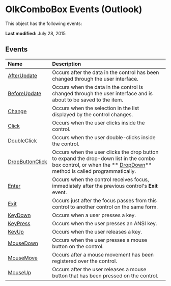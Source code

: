 
# OlkComboBox Events (Outlook)
This object has the following events:

 **Last modified:** July 28, 2015


## Events



|**Name**|**Description**|
|:-----|:-----|
| [AfterUpdate](d130f15a-832e-f2d1-a6f4-13edcfb5bd9d.md)|Occurs after the data in the control has been changed through the user interface.|
| [BeforeUpdate](f9c6620e-22ce-c4cb-8dc1-7a99bc8d508b.md)|Occurs when the data in the control is changed through the user interface and is about to be saved to the item. |
| [Change](bf283711-32d8-4cfc-f861-12ed2f38bcfa.md)|Occurs when the selection in the list displayed by the control changes.|
| [Click](a32e55f6-65ec-26d0-32a5-8549bf4b30d7.md)|Occurs when the user clicks inside the control.|
| [DoubleClick](0cafb918-e787-325a-f9ac-45cf0d8ff5d9.md)|Occurs when the user double-clicks inside the control.|
| [DropButtonClick](9de7c7b5-da6e-825e-a7de-d4419fa8fbb4.md)|Occurs when the user clicks the drop button to expand the drop-down list in the combo box control, or when the  ** [DropDown](0414a3d2-2c3b-1ce7-e897-f667b252a521.md)** method is called programmatically.|
| [Enter](7d2e2d3a-2750-b9aa-d913-fcb06da2c05f.md)|Occurs when the control receives focus, immediately after the previous control's  **Exit** event.|
| [Exit](ce386495-2c81-b256-c1dd-ede086f7a0f3.md)|Occurs just after the focus passes from this control to another control on the same form.|
| [KeyDown](43d7718f-ce95-1a97-f65f-e3b018852e46.md)|Occurs when a user presses a key.|
| [KeyPress](ad145dce-01b9-1f4e-ecf1-43954845930b.md)|Occurs when the user presses an ANSI key.|
| [KeyUp](22f2f29c-f4ea-764a-85a0-90d11becf5dc.md)|Occurs when the user releases a key.|
| [MouseDown](7d9385c4-8c21-5ff3-ec00-789223f76072.md)|Occurs when the user presses a mouse button on the control.|
| [MouseMove](d0c797e7-7503-2a2f-04ef-d9315a0e8540.md)|Occurs after a mouse movement has been registered over the control.|
| [MouseUp](6ed2b75b-10e7-48a1-6cf6-8a6ec98ec923.md)|Occurs after the user releases a mouse button that has been pressed on the control.|
